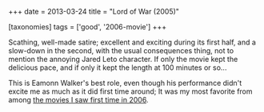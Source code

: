+++
date = 2013-03-24
title = "Lord of War (2005)"

[taxonomies]
tags = ['good', '2006-movie']
+++

Scathing, well-made satire; excellent and exciting during its first
half, and a slow-down in the second, with the usual consequences thing,
not to mention the annoying Jared Leto character. If only the movie kept
the delicious pace, and if only it kept the length at 100 minutes or
so\...

This is Eamonn Walker\'s best role, even though his performance didn\'t
excite me as much as it did first time around; It was my most favorite
from among [the movies I saw first time in 2006].

  [the movies I saw first time in 2006]: http://movies.tshepang.net/2006-movie-review
